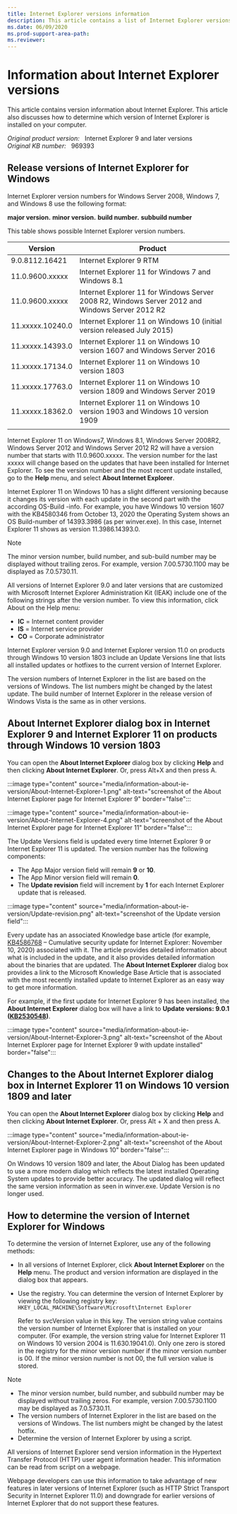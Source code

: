 ```yaml
---
title: Internet Explorer versions information
description: This article contains a list of Internet Explorer versions.
ms.date: 06/09/2020
ms.prod-support-area-path: 
ms.reviewer: 
---
```

# Information about Internet Explorer versions

This article contains version information about Internet Explorer. This article also discusses how to determine which version of Internet Explorer is installed on your computer.

_Original product version:_ &nbsp; Internet Explorer 9 and later versions  
_Original KB number:_ &nbsp; 969393

## Release versions of Internet Explorer for Windows

Internet Explorer version numbers for Windows Server 2008, Windows 7, and Windows 8 use the following format:

**major version.** **minor version.** **build number.** **subbuild number**

This table shows possible Internet Explorer version numbers.

| Version| Product |
|---|---|
|9.0.8112.16421|Internet Explorer 9 RTM|
|11.0.9600.xxxxx|Internet Explorer 11 for Windows 7 and Windows 8.1|
|11.0.9600.xxxxx|Internet Explorer 11 for Windows Server 2008 R2, Windows Server 2012 and Windows Server 2012 R2|
|11.xxxxx.10240.0|Internet Explorer 11 on Windows 10 (initial version released July 2015)|
|11.xxxxx.14393.0|Internet Explorer 11 on Windows 10 version 1607 and Windows Server 2016|
|11.xxxxx.17134.0|Internet Explorer 11 on Windows 10 version 1803|
|11.xxxxx.17763.0|Internet Explorer 11 on Windows 10 version 1809 and Windows Server 2019|
|11.xxxxx.18362.0|Internet Explorer 11 on Windows 10 version 1903 and Windows 10 version 1909|
|||

Internet Explorer 11 on Windows7, Windows 8.1, Windows Server 2008R2, Windows Server 2012 and Windows Server 2012 R2 will have a version number that starts with 11.0.9600.xxxxx. The version number for the last xxxxx will change based on the updates that have been installed for Internet Explorer. To see the version number and the most recent update installed, go to the **Help** menu, and select **About Internet Explorer**.

Internet Explorer 11 on Windows 10 has a slight different versioning because it changes its version with each update in the second part with the according OS-Build -info. For example, you have Windows 10 version 1607 with the KB4580346 from October 13, 2020 the Operating System shows an OS Build-number of 14393.3986 (as per winver.exe). In this case, Internet Explorer 11 shows as version 11.3986.14393.0.

> [!Note]
> The minor version number, build number, and sub-build number may be displayed without trailing zeros. For example, version 7.00.5730.1100 may be displayed as 7.0.5730.11.
>
> All versions of Internet Explorer 9.0 and later versions that are customized with Microsoft Internet Explorer Administration Kit (IEAK) include one of the following strings after the version number. To view this information, click About on the Help menu:
>
> - **IC** = Internet content provider
> - **IS** = Internet service provider
> - **CO** = Corporate administrator
>
> Internet Explorer version 9.0 and Internet Explorer version 11.0 on products through Windows 10 version 1803 include an Update Versions line that lists all installed updates or hotfixes to the current version of Internet Explorer.
>
> The version numbers of Internet Explorer in the list are based on the versions of Windows. The list numbers might be changed by the latest update.
The build number of Internet Explorer in the release version of Windows Vista is the same as in other versions.

## About Internet Explorer dialog box in Internet Explorer 9 and Internet Explorer 11 on products through Windows 10 version 1803

You can open the **About Internet Explorer** dialog box by clicking **Help** and then clicking **About Internet Explorer**. Or, press Alt+X and then press A.

:::image type="content" source="media/information-about-ie-version/About-Internet-Explorer-1.png" alt-text="screenshot of the About Internet Explorer page for Internet Explorer 9" border="false":::

:::image type="content" source="media/information-about-ie-version/About-Internet-Explorer-4.png" alt-text="screenshot of the About Internet Explorer page for Internet Explorer 11" border="false":::

The Update Versions field is updated every time Internet Explorer 9 or Internet Explorer 11 is updated. The version number has the following components:

- The App Major version field will remain **9** or **10**.
- The App Minor version field will remain **0**.
- The **Update revision** field will increment by **1** for each Internet Explorer update that is released.

:::image type="content" source="media/information-about-ie-version/Update-revision.png" alt-text="screenshot of the Update version field":::

Every update has an associated Knowledge base article (for example, [KB4586768](https://support.microsoft.com/help/4586768) – Cumulative security update for Internet Explorer: November 10, 2020) associated with it. The article provides detailed information about what is included in the update, and it also provides detailed information about the binaries that are updated. The **About Internet Explorer** dialog box provides a link to the Microsoft Knowledge Base Article that is associated with the most recently installed update to Internet Explorer as an easy way to get more information.

For example, if the first update for Internet Explorer 9 has been installed, the **About Internet Explorer** dialog box will have a link to **Update versions: 9.0.1 ([KB2530548](https://support.microsoft.com/help/2530548))**.

:::image type="content" source="media/information-about-ie-version/About-Internet-Explorer-3.png" alt-text="screenshot of the About Internet Explorer page for Internet Explorer 9 with update installed" border="false":::

## Changes to the About Internet Explorer dialog box in Internet Explorer 11 on Windows 10 version 1809 and later

You can open the **About Internet Explorer** dialog box by clicking **Help** and then clicking **About Internet Explorer**. Or, press Alt + X and then press A.

:::image type="content" source="media/information-about-ie-version/About-Internet-Explorer-2.png" alt-text="screenshot of the About Internet Explorer page in Windows 10" border="false":::

On Windows 10 version 1809 and later, the About Dialog has been updated to use a more modern dialog which reflects the latest installed Operating System updates to provide better accuracy. The updated dialog will reflect the same version information as seen in winver.exe. Update Version is no longer used.

## How to determine the version of Internet Explorer for Windows

To determine the version of Internet Explorer, use any of the following methods:

- In all versions of Internet Explorer, click **About Internet Explorer** on the **Help** menu. The product and version information are displayed in the dialog box that appears.
- Use the registry. You can determine the version of Internet Explorer by viewing the following registry key:  
  `HKEY_LOCAL_MACHINE\Software\Microsoft\Internet Explorer`

  Refer to svcVersion value in this key. The version string value contains the version number of Internet Explorer that is installed on your computer. (For example, the version string value for Internet Explorer 11 on Windows 10 version 2004 is 11.630.19041.0). Only one zero is stored in the registry for the minor version number if the minor version number is 00. If the minor version number is not 00, the full version value is stored.

> [!NOTE]
>
> - The minor version number, build number, and subbuild number may be displayed without trailing zeros. For example, version 7.00.5730.1100 may be displayed as 7.0.5730.11.
> - The version numbers of Internet Explorer in the list are based on the versions of Windows. The list numbers might be changed by the latest hotfix.
> - Determine the version of Internet Explorer by using a script.

All versions of Internet Explorer send version information in the Hypertext Transfer Protocol (HTTP) user agent information header. This information can be read from script on a webpage.

Webpage developers can use this information to take advantage of new features in later versions of Internet Explorer (such as HTTP Strict Transport Security in Internet Explorer 11.0) and downgrade for earlier versions of Internet Explorer that do not support these features.
